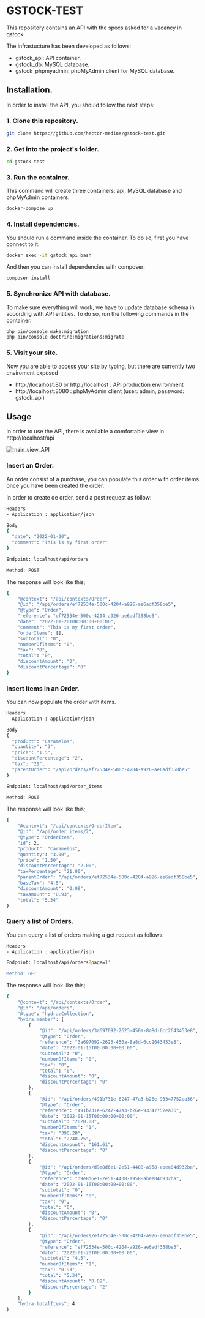 # GSTOCK-TEST

This repository contains an API with the specs asked for a vacancy in gstock. 

The infrastucture has been developed as follows:
- gstock_api: API container.
- gstock_db: MySQL database.
- gstock_phpmyadmin: phpMyAdmin client for MySQL database.

## Installation.

In order to install the API, you should follow the next steps:

### 1. Clone this repository.

```sh
git clone https://github.com/hector-medina/gstock-test.git
```

### 2. Get into the project's folder.

```sh
cd gstock-test
```

### 3. Run the container.

This command will create three containers: api, MySQL database and phpMyAdmin containers. 

```sh
docker-compose up
```

### 4. Install dependencies.

You should run a command inside the container. To do so, first you have connect to it:
```sh
docker exec -it gstock_api bash
```

And then you can install dependencies with composer:
```sh
composer install
```

### 5. Synchronize API with database.

To make sure everything will work, we have to update database schema in according with API entities. To do so, run the
following commands in the container.
```sh
php bin/console make:migration
php bin/console doctrine:migrations:migrate
```

### 5. Visit your site.

Now you are able to access your site by typing, but there are currently two enviroment exposed
- http://localhost:80 or http://localhost : API production environment
- http://localhost:8080 : phpMyAdmin client (user: admin, password: gstock_api)

## Usage

In order to use the API, there is available a comfortable view in http://localhost/api

![main_view_API](docs/mainView.png)

### Insert an Order.

An order consist of a purchase, you can populate this order with order items once you have been created the order.

In order to create de order, send a post request as follow:
```sh
Headers
- Application : application/json

Body
{
  "date": "2022-01-20",
  "comment": "This is my first order"
}

Endpoint: localhost/api/orders

Method: POST
```

The response will look like this;
```sh
{
    "@context": "/api/contexts/Order",
    "@id": "/api/orders/ef72534e-500c-4204-a926-ae6adf358be5",
    "@type": "Order",
    "reference": "ef72534e-500c-4204-a926-ae6adf358be5",
    "date": "2022-01-20T00:00:00+00:00",
    "comment": "This is my first order",
    "orderItems": [],
    "subtotal": "0",
    "numberOfItems": "0",
    "tax": "0",
    "total": "0",
    "discountAmount": "0",
    "discountPercentage": "0"
}
```
### Insert items in an Order.

You can now populate the order with items.
```sh
Headers
- Application : application/json

Body
{
  "product": "Caramelos",
  "quantity": "3",
  "price": "1.5",
  "discountPercentage": "2",
  "tax": "21",
  "parentOrder": "/api/orders/ef72534e-500c-4204-a926-ae6adf358be5"
}

Endpoint: localhost/api/order_items

Method: POST
```

The response will look like this;
```sh
{
    "@context": "/api/contexts/OrderItem",
    "@id": "/api/order_items/2",
    "@type": "OrderItem",
    "id": 2,
    "product": "Caramelos",
    "quantity": "3.00",
    "price": "1.50",
    "discountPercentage": "2.00",
    "taxPercentage": "21.00",
    "parentOrder": "/api/orders/ef72534e-500c-4204-a926-ae6adf358be5",
    "baseTax": "4.5",
    "discountAmount": "0.09",
    "taxAmount": "0.93",
    "total": "5.34"
}
```

### Query a list of Orders.

You can query a list of orders making a get request as follows:
```sh
Headers
- Application : application/json

Endpoint: localhost/api/orders?page=1'

Method: GET
```

The response will look like this;
```sh
{
    "@context": "/api/contexts/Order",
    "@id": "/api/orders",
    "@type": "hydra:Collection",
    "hydra:member": [
        {
            "@id": "/api/orders/3a697092-2623-450a-8a8d-6cc2643453e8",
            "@type": "Order",
            "reference": "3a697092-2623-450a-8a8d-6cc2643453e8",
            "date": "2022-01-15T00:00:00+00:00",
            "subtotal": "0",
            "numberOfItems": "0",
            "tax": "0",
            "total": "0",
            "discountAmount": "0",
            "discountPercentage": "0"
        },
        {
            "@id": "/api/orders/491b731e-6247-47a3-b26e-93347752ea36",
            "@type": "Order",
            "reference": "491b731e-6247-47a3-b26e-93347752ea36",
            "date": "2022-01-15T00:00:00+00:00",
            "subtotal": "2020.08",
            "numberOfItems": "1",
            "tax": "390.28",
            "total": "2248.75",
            "discountAmount": "161.61",
            "discountPercentage": "8"
        },
        {
            "@id": "/api/orders/d9e8d6e1-2e51-4408-a958-abee04d932ba",
            "@type": "Order",
            "reference": "d9e8d6e1-2e51-4408-a958-abee04d932ba",
            "date": "2022-01-16T00:00:00+00:00",
            "subtotal": "0",
            "numberOfItems": "0",
            "tax": "0",
            "total": "0",
            "discountAmount": "0",
            "discountPercentage": "0"
        },
        {
            "@id": "/api/orders/ef72534e-500c-4204-a926-ae6adf358be5",
            "@type": "Order",
            "reference": "ef72534e-500c-4204-a926-ae6adf358be5",
            "date": "2022-01-20T00:00:00+00:00",
            "subtotal": "4.5",
            "numberOfItems": "1",
            "tax": "0.93",
            "total": "5.34",
            "discountAmount": "0.09",
            "discountPercentage": "2"
        }
    ],
    "hydra:totalItems": 4
}
```
